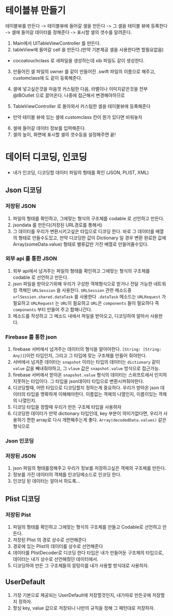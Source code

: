 # 테이블뷰 만들기


테이블뷰를 만든다 -> 테이블뷰에 들어갈 셀을 만든다 -> 그 셀을 테이블 뷰에 등록한다 -> 셀에 들어갈 데이터를 정해준다 -> 표시할 셀의 갯수를 알려준다. 

1. Main에서 UITableViewController 를 만든다.
2. tableView에 들어갈 cell 을 만든다.(만약 기본제공 셀을 사용한다면 할필요없음)
 - cocoatouchclass 로 새파일을 생성하는데 xib 파일도 같이 생성한다.
3. 만들어진 셀 파일의 owner 를 같이 만들어진 .swift 파일의 이름으로 해주고, customclass에 도 같이 등록해준다.
4. 셀에 넣고싶은것을 마음껏 커스텀한 다음, 라벨이나 이미지같은것을 전부 @IBOutlet 으로 끌어온다. 나중에 접근해서 변경해야하므로

5. TableViewController 로 돌아와서 커스텀한 셀을 테이블뷰에 등록해준다
- 만약 테이블 뷰에 있는 셀에 customclass 칸이 뭔가 있다면 비워놓자

6. 셀에 들어갈 데이터 정보를 입력해준다.
7. 셀의 높이, 화면에 표시할 셀의 갯수등을 설정해주면 끝!




# 데이터 디코딩, 인코딩

- 내가 인코딩, 디코딩할 데이터 파일의 형태를 확인 (JSON, PLIST, XML)

## Json 디코딩

### 저장된 JSON 
1. 파일의 형태를 확인하고, 그에맞는 형식의 구조체를 codable 로 선언하고 만든다.
2. jsondata 를 만든다(저장된 URL경로를 통해서)
3. 그 데이터를 우리가 변환시키고싶은 타입으로 디코딩 한다. 바로 그 데이터를 배열의 형태로 만들수도있고, 만약 디코딩한 값이 Dictionary 일 경우 변환 완료한 값에 Array(someData.value) 형태로 밸류값만 가진 배열로 만들어줄수있다.

### 외부 api 를 통한 JSON
1. 외부 api에서 넘겨주는 파일의 형태를 확인하고 그에맞는 형식의 구조체를 codable 로 선언하고 만든다.
2. json 파일을 받아오기위해 우리가 구성한 객체형식으로 받거나 전달 가능한 네트워킹 객체인 `URLSession` 을 사용한다. `URLSession` 관련 메소드중 `urlSession.shared.dataTask` 를 사용한다
`.dataTask` 메소드는 `URLRequest` 가 필요하고 `URLRequest` 는 `URL`이 필요하고 `URL`은 `components` 들이 필요하다
즉 `components` 부터 만들어 주고 합해나간다.
3. 메소드를 작성하고 그 메소드 내에서 파일을 받아오고, 디코딩하여 알아서 사용한다.

### Firebase 를 통한 json
1. firebase 서버에서 넘겨주는 데이터의 형식을 알아야한다. `[String: [String: Any]]`)이런 타입인지, 그리고 그 타입에 맞는 구조체를 만들어 줘야한다.
2. 서버에서 넘겨준 데이터는 `snapshot` 이라는 타입의 데이터는 `dictionary` 같이 `value` 값을 빼내줘야하고, 그 `vlaue` 값은 `snapshot.value` 방식으로 접근가능.
3. firebase 서버에서 받아온 `snapshot.value` 형식의 데이터는 스위프트에서 인지하지못하는 타입이다. 그 타입을 json데이터 타입으로 변환시켜줘야한다.
4. 디코딩할때, 어떤 타입으로 디코딩할지 정하는게 중요하다. 우리가 받아온 json 데이터의 타입을 명확하게 이해해야한다. 이름없는 객체의 나열인지, 이름이있는 객체의 나열인지.
5. 디코딩 타입을 정할때 우리가 만든 구조체 타입을 사용하자
6. 디코딩한 데이터가 만약 dictionary 타입인데, key 부분이 의미가없다면, 우리가 사용하기 편한 array로 다시 개편해주는게 좋다. `Array(decodedData.values)` 같은 형식으로


### Json 인코딩

### 저장된 JSON

1. json 파일의 형태를정해주고 우리가 정보를 저장하고싶은 객체의 구조체를 만든다.
2. 정보를 가진 데이터의 객체를 인코딩메소드로 인코딩 한다.
3. 인코딩 된 데이터는 알아서 하도록...



## Plist 디코딩

### 저장된 Pist
1. 파일의 형태를 확인하고 그에맞는 형식의 구조체를 만들고 Codable로 선언하고 만든다.
2. 저장된 Plist 의 경로 상수로 선언해준다
3. 경로에 있는 Plist의 데이터를 상수로 선언해준다
4. 데이터를 PlistDecoder로 디코딩 한다 타입은 내가 만들어둔 구조체의 타입으로, 데이터는 내가 상수로 선언해줬던 데이터에서.
5. 디코딩하여 만든 그 구조체들의 뭉텅이를 내가 사용할 방식대로 사용하자.


## UserDefault

1. 가장 기본으로 제공되는 UserDefault에 저장할것인지, 내가따로 만든곳에 저장할지 정하자.
2. 항싱 key, value 값으로 저장되니 나만의 규칙을 정해 그 패턴대로 저장하자. 

## 